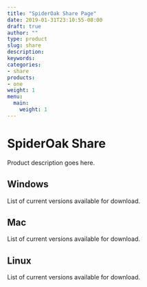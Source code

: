 ```yaml
---
title: "SpiderOak Share Page"
date: 2019-01-31T23:10:55-08:00
draft: true
author: ""
type: product
slug: share
description: 
keywords: 
categories: 
- share
products: 
- one
weight: 1
menu: 
  main:
    weight: 1
---
```


# SpiderOak Share
Product description goes here. 

## Windows 
List of current versions available for download. 

## Mac 
List of current versions available for download. 

## Linux
List of current versions available for download. 


